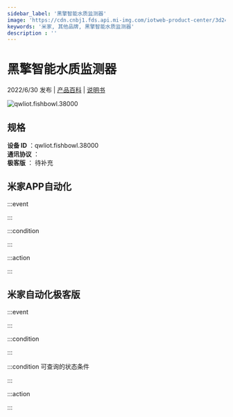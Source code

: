 ```yaml
---
sidebar_label: '黑擎智能水质监测器'
image: 'https://cdn.cnbj1.fds.api.mi-img.com/iotweb-product-center/3d2486d8be9e12243336d2fbdb20cccf_1646293337567.png?GalaxyAccessKeyId=AKVGLQWBOVIRQ3XLEW&Expires=9223372036854775807&Signature=ueLMp3daIZXRjbcI7CXC7tEbgO4='
keywords: '米家, 其他品牌, 黑擎智能水质监测器'
description : ''
---
```

# 黑擎智能水质监测器

2022/6/30 发布 | [产品百科](https://home.mi.com/webapp/content/baike/product/index.html?model=qwliot.fishbowl.38000/) | [说明书](https://home.mi.com/views/introduction.html?model=qwliot.fishbowl.38000&region=cn)

![qwliot.fishbowl.38000](https://cdn.cnbj1.fds.api.mi-img.com/iotweb-product-center/3d2486d8be9e12243336d2fbdb20cccf_1646293337567.png?GalaxyAccessKeyId=AKVGLQWBOVIRQ3XLEW&Expires=9223372036854775807&Signature=ueLMp3daIZXRjbcI7CXC7tEbgO4=)

## 规格  
> 
**设备 ID** ：qwliot.fishbowl.38000  
**通讯协议** ：  
**极客版**  ： 待补充 


## 米家APP自动化  

:::event  

:::

:::condition  

:::

:::action   

:::

## 米家自动化极客版  

:::event  

:::

:::condition  

:::

:::condition 可查询的状态条件  

:::

:::action  

:::

        
